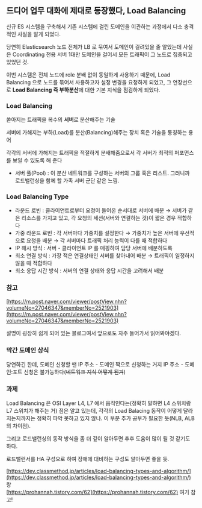 ## 드디어 업무 대화에 제대로 등장했다, Load Balancing
신규 ES 시스템을 구축해서 기존 시스템에 걸린 도메인을 이관하는 과정에서 다소 충격적인 사실을 알게 되었다. 

당연히 Elasticsearch 노드 전체가 LB 로 묶여서 도메인이 걸려있을 줄 알았는데 사실은 Coordinating 전용 서버 1대만 도메인을 걸어서 모든 트래픽이 그 노드로 집중되고 있었던 것.

이번 시스템은 전체 노드에 role 분배 없이 동일하게 사용하기 때문에, Load Balancing 으로 노드를 묶어서 사용하고자 설정 변경을 요청하게 되었고, 그 연장선으로 **Load Balancing 즉 부하분산**에 대한 기본 지식을 점검하게 되었다.

### Load Balancing

쏟아지는 트래픽을 복수의 **서버**로 분산해주는 기술

서버에 가해지는 부하(Load)를 분산(Balancing)해주는 장치 혹은 기술을 통칭하는 용어

각각의 서버에 가해지는 트래픽을 적절하게 분배해줌으로서 각 서버가 최적의 퍼포먼스를 보일 수 있도록 해 준다

- 서버 풀(Pool) : 이 분산 네트워크를 구성하는 서버의 그룹 혹은 리스트. 그러니까 로드밸런싱을 함께 할 가족 서버 군단 같은 느낌.

### Load Balancing Type

- 라운드 로빈 : 클라이언트로부터 요청이 들어온 순서대로 서버에 배분 → 서버가 같은 리소스를 가지고 있고, 각 요청의 세션(서버와 연결하는 것)이 짧은 경우 적합하다
- 가중 라운드 로빈 : 각 서버마다 가중치를 설정한다 → 가중치가 높은 서버에 우선적으로 요청을 배분 → 각 서버마다 트래픽 처리 능력이 다를 때 적합하다
- IP 해시 방식 : 서버 - 클라이언트 IP 를 매핑하여 담당 서버에 배분하도록
- 최소 연결 방식 : 가장 적은 연결상태인 서버를 찾아내어 배분 → 트래픽이 일정하지 않을 때 적합하다
- 최소 응답 시간 방식 : 서버의 연결 상태와 응답 시간을 고려해서 배분

### 참고

[https://m.post.naver.com/viewer/postView.nhn?volumeNo=27046347&memberNo=2521903](https://m.post.naver.com/viewer/postView.nhn?volumeNo=27046347&memberNo=2521903)

설명이 굉장히 쉽게 되어 있는 블로그여서 앞으로도 자주 들어가서 읽어봐야겠다.

### 막간 도메인 상식

당연하긴 한데, 도메인 신청할 땐 IP 주소 - 도메인 짝으로 신청하는 거지 IP 주소 - 도메인:포트 신청은 불가능하다(~~네트워크 지식 어떻게 된겨~~)

### 과제

Load Balancing 은 OSI Layer L4, L7 에서 움직인다는(정확히 말하면 L4 스위치랑 L7 스위치가 해주는 거) 점은 알고 있는데, 각각의 Load Balacing 동작이 어떻게 달라지는지까지는 정확히 파악 못하고 있지 않나. 이 부분 추가 공부가 필요한 듯(NLB, ALB 의 차이점).

그리고 로드밸런싱의 동작 방식을 좀 더 깊이 알아두면 추후 도움이 많이 될 것 같기도 하다.

로드밸런서를 HA 구성으로 하여 장애에 대비하는 구성도 알아두면 좋을 듯.

[https://dev.classmethod.jp/articles/load-balancing-types-and-algorithm/](https://dev.classmethod.jp/articles/load-balancing-types-and-algorithm/) 랑  
[https://prohannah.tistory.com/62](https://prohannah.tistory.com/62) 여기 참고!
